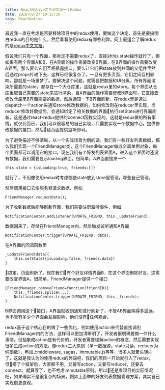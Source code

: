 ```yaml
---
title: ReactNative之手动实现一个Redux
date: 2018-02-27 19:15:36
tags: ReactNative
---
```

最近我一直在考虑是否要移除项目中的redux使用，要做这个决定，首先是要搞明白redux的目的是什么，然后看看使用redux有哪些利弊。网上最适合了解redux的是[redux中文文档](http://www.redux.org.cn/)。

假设我们只有一个界面，那肯定不需要redux了，直接对this.state操作就行了，但如果有两个界面A和B，在A界面的操作需要改变B界面，在B界面的操作需要改变A界面，那么要么它们互相暴露接口，要么让它们把state放到共同的父组件里然后通过props传递下去，这样已经很复杂了，一旦有更多页面，它们之间互相影响，那就是一场噩梦了。要解决这个问题，就需要把数据和UI分离，所有界面渲染所需要的state，都存在一个大仓库里，这就是redux里的store。每个界面从仓库里取自己需要的state来进行渲染，当A界面的操作需要修改B界面时，它直接去修改仓库里B界面需要的数据，然后通知一下B界面刷新。在redux里是通过dispatch一个action来通知store修改数据的，如何修改则在reducer里实现，当reducer修改好数据后，会通知绑定了相关数据的界面执行setState进行界面刷新，这是通过react-redux提供的connect函数实现的。这就是redux做的所有事情，就仅此而已，我们可以很容易的自己实现，只需要实现一个数据中心，提供修改数据的接口，然后给页面提供监听即可。

为了避免描述不够清晰，以一个实际场景为例的话，我们有一些好友列表数据，那么我们实现一个FriendManager类，这个FriendManager做成全局单例对象，每个页面都可以调用它的接口。现在我们有个好友列表界面A，进入这个界面时还没有数据，我们需要显示loading界面，很简单，A界面直接来一个

    this.state = {isLoading:true, friends:[]}
就行了，不用像使用redux时考虑哪些state放到store里管理，哪些自己管理。

然后调用接口去像服务器请求数据，例如

    FriendManager.requestData();

为了收到数据后能够刷新界面，我们需要注册监听事件，例如

    NotificationCenter.addListener(UPDATE_FRIEND, this._updateFriend);

数据回来了，存储在FriendManager内，然后触发监听通知A界面

    NotificationCenter.trigger(UPDATE_FRIEND, data);

在A界面的回调函数里

    _updateFriend(data){
        this.setState({isLoading:false, friends:data})
    }
搞定，页面刷新了。现在我们有个好友详情界面B，在这个界面删除好友，这需要改变界面A，很简单，FriendManager提供一个接口

    FriendManager.removeFriend=function(friendID){
        this._friends.splice(...);
        NotificationCenter.trigger(UPDATE_FRIEND, this._friends);
    }
B界面调用这个接口，A界面就收到通知进行刷新了，不管AB界面隔得多遥远，也不管有多少个界面会互相影响，他们没有任何耦合。

redux基于这个核心目的做了一些优化，例如使用action来代替直接调用FriendManager内的方法，这样可以更加清晰明了，开发者很明确要做一件什么事情。但抽象成action是有代价的，开发者需要理解action的概念，然后需要实现很多生成action的方法。像redux三大原则（单一数据源，state只读，reducer为纯函数），再加上middleware, sagas，immutable.js等等，很多人就晕头转向了，这就是我认为的使用redux的弊端吧，我们的项目一开始就引入了redux，但搭了个框架后，大家都不用，又要写action，又要写reducer，还要去connect，就算写了，也不考虑immutable原则。所以还是看项目的实际情况吧，如果确实不是很复杂的场景，例如上面举的好友列表数据管理方案，其实自己实现倒更直观。